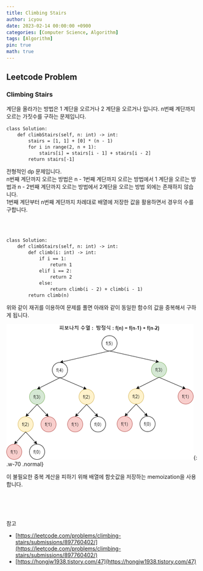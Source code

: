 ```yaml
---
title: Climbing Stairs
author: icyou
date: 2023-02-14 00:00:00 +0900
categories: [Computer Science, Algorithm]
tags: [Algorithm]
pin: true
math: true
---
```


## Leetcode Problem

### Climbing Stairs
계단을 올라가는 방법은 1 계단을 오르거나 2 계단을 오르거나 입니다.
n번째 계단까지 오르는 가짓수를 구하는 문제입니다.

```
class Solution:
    def climbStairs(self, n: int) -> int:
        stairs = [1, 1] + [0] * (n - 1)
        for i in range(2, n + 1):
            stairs[i] = stairs[i - 1] + stairs[i - 2]
        return stairs[-1]
```
전형적인 dp 문제입니다.  
n번째 계단까지 오르는 방법은 n - 1번째 계단까지 오르는 방법에서 1 계단을 오르는 방법과 n - 2번째 계단까지 오르는 방법에서 2계단을 오르는 방법 외에는 존재하지 않습니다.  
1번째 계단부터 n번째 계단까지 차례대로 배열에 저장한 값을 활용하면서 경우의 수를 구합니다.  

<br/><br/>
```
class Solution:
    def climbStairs(self, n: int) -> int:
        def climb(i: int) -> int:
            if i == 1:
                return 1
            elif i == 2:
                return 2
            else:
                return climb(i - 2) + climb(i - 1)
        return climb(n)
```
위와 같이 재귀를 이용하여 문제를 풀면 아래와 같이 동일한 함수의 값을 중복해서 구하게 됩니다.

![Desktop View](/assets/img/posts/20230214/dp.png){: .w-70 .normal}

이 불필요한 중복 계산을 피하기 위해 배열에 함숫값을 저장하는 memoization을 사용합니다.

<br/><br/><br/><br/>
참고 
- [https://leetcode.com/problems/climbing-stairs/submissions/897760402/](https://leetcode.com/problems/climbing-stairs/submissions/897760402/)
- [https://hongjw1938.tistory.com/47](https://hongjw1938.tistory.com/47)